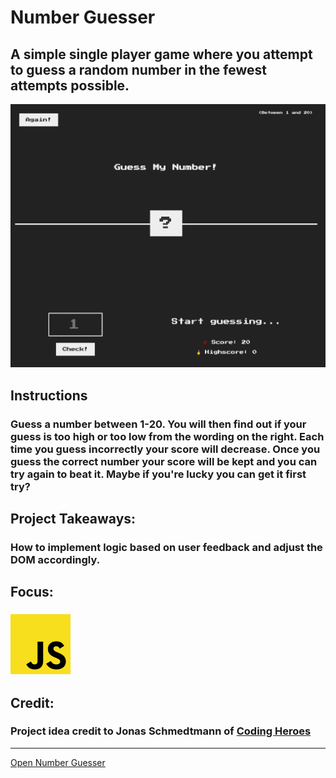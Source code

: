 # Number Guesser
## A simple single player game where you attempt to guess a random number in the fewest attempts possible.
![Number Guesser Preview](../../src/img/projects/previews/number-guesser.jpg)
## Instructions
### Guess a number between 1-20. You will then find out if your guess is too high or too low from the wording on the right. Each time you guess incorrectly your score will decrease. Once you guess the correct number your score will be kept and you can try again to beat it. Maybe if you're lucky you can get it first try?
## Project Takeaways:
### How to implement logic based on user feedback and adjust the DOM accordingly.
## Focus:
### ![JavaScript Icon](../../src/img/misc/js.png)
## Credit:
### Project idea credit to Jonas Schmedtmann of [Coding Heroes](https://codingheroes.io/)

***
[Open Number Guesser](https://www.willswebsitesdesign/projects/number-guesser.html)
